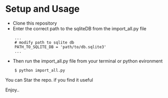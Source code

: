 # Setup and Usage

- Clone this repository
- Enter the correct path to the sqliteDB from the import_all.py file

```
	...
	# modify path to sqlite db
	PATH_TO_SQLITE_DB = 'path/to/db.sqlite3'
	...
```

- Then run the import_all.py file from your terminal or python evironment

```
	$ python import_all.py
```

You can Star the repo. if you find it useful

Enjoy..

